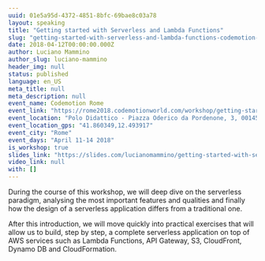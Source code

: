 ```yaml
---
uuid: 01e5a95d-4372-4851-8bfc-69bae8c03a78
layout: speaking
title: "Getting started with Serverless and Lambda Functions"
slug: "getting-started-with-serverless-and-lambda-functions-codemotion-rome"
date: 2018-04-12T00:00:00.000Z
author: Luciano Mammino
author_slug: luciano-mammino
header_img: null
status: published
language: en_US
meta_title: null
meta_description: null
event_name: Codemotion Rome
event_link: "https://rome2018.codemotionworld.com/workshop/getting-started-with-serverless-and-lambda-functions/"
event_location: "Polo Didattico - Piazza Oderico da Pordenone, 3, 00145 Roma RM, Italy"
event_location_gps: "41.860349,12.493917"
event_city: "Rome"
event_days: "April 11-14 2018"
is_workshop: true
slides_link: "https://slides.com/lucianomammino/getting-started-with-serverless-and-lambda-functions-codemotion-rome2018/"
video_link: null
with: []
---
```


During the course of this workshop, we will deep dive on the serverless paradigm, analysing the most important features and qualities and finally how the design of a serverless application differs from a traditional one.

After this introduction, we will move quickly into practical exercises that will allow us to build, step by step, a complete serverless application on top of AWS services such as Lambda Functions, API Gateway, S3, CloudFront, Dynamo DB and CloudFormation.
